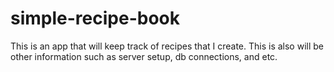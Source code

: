 # simple-recipe-book
This is an app that will keep track of recipes that I create. This is also will be other information such as server setup, db connections, and etc.

